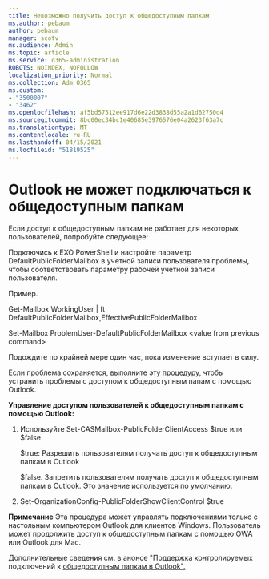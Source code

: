 ```yaml
---
title: Невозможно получить доступ к общедоступным папкам
ms.author: pebaum
author: pebaum
manager: scotv
ms.audience: Admin
ms.topic: article
ms.service: o365-administration
ROBOTS: NOINDEX, NOFOLLOW
localization_priority: Normal
ms.collection: Adm_O365
ms.custom:
- "3500007"
- "3462"
ms.openlocfilehash: af5bd57512ee917d6e22d3838d55a2a1d62750d4
ms.sourcegitcommit: 8bc60ec34bc1e40685e3976576e04a2623f63a7c
ms.translationtype: MT
ms.contentlocale: ru-RU
ms.lasthandoff: 04/15/2021
ms.locfileid: "51819525"
---
```

# <a name="outlook-cannot-connect-to-public-folders"></a>Outlook не может подключаться к общедоступным папкам

Если доступ к общедоступным папкам не работает для некоторых пользователей, попробуйте следующее:

Подключись к EXO PowerShell и настройте параметр DefaultPublicFolderMailbox в учетной записи пользователя проблемы, чтобы соответствовать параметру рабочей учетной записи пользователя.

Пример.

Get-Mailbox WorkingUser | ft DefaultPublicFolderMailbox,EffectivePublicFolderMailbox

Set-Mailbox ProblemUser-DefaultPublicFolderMailbox \<value from previous command>

Подождите по крайней мере один час, пока изменение вступает в силу.

Если проблема сохраняется, выполните эту [процедуру,](https://aka.ms/pfcte) чтобы устранить проблемы с доступом к общедоступным папам с помощью Outlook.
 
**Управление доступом пользователей к общедоступным папкам с помощью Outlook:**

1.  Используйте <mailboxname> Set-CASMailbox-PublicFolderClientAccess $true или $false  
      
    $true: Разрешить пользователям получать доступ к общедоступным папкам в Outlook  
      
    $false. Запретить пользователям получать доступ к общедоступным папкам в Outlook. Это значение используется по умолчанию.  
        
2.  Set-OrganizationConfig-PublicFolderShowClientControl $true   
      
**Примечание** Эта процедура может управлять подключениями только с настольным компьютером Outlook для клиентов Windows. Пользователь может продолжить доступ к общедоступным папкам с помощью OWA или Outlook для Mac.
 
Дополнительные сведения см. в анонсе "Поддержка контролируемых подключений к [общедоступным папкам в Outlook".](https://aka.ms/controlpf)
